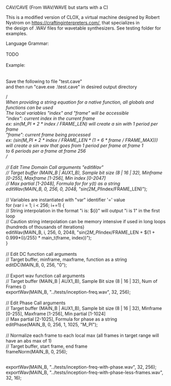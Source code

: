 CAV/CAVE (From WAV/WAVE but starts with a C)<br>

This is a modified version of CLOX, a virtual machine designed by Robert Nystrom on https://craftinginterpreters.com/, that specializes in<br>
the design of .WAV files for wavetable synthesizers. See testing folder for examples.<br>

Language Grammar:<br>
<br>
TODO<br>
<br>
Example:<br>
<br>
<br>
Save the following to file "test.cave"<br>
and then run "cave.exe .\test.cave" in desired output directory<br>

/*<br>
    When providing a string equation for a native function, all globals and functions can be used<br>
    The local variables "index" and "frame" will be accessible<br>
    "index": current index in the current frame<br>
        ex: sin(M_PI * 2 * index / FRAME_LEN) will create a sin with 1 period per frame<br>
    "frame": current frame being processed<br>
	ex: (sin(M_PI * 2 * index / FRAME_LEN * (1 + 6 * frame / FRAME_MAX)))<br>
	will create a sin wav that goes from 1 period per frame at frame 1<br>
	to 6 periods per a frame at frame 256<br>
*/<br>
<br>
// Edit Time Domain Call arguments "editWav"<br>
// Target buffer (MAIN_B | AUX1_B), Sample bit size (8 | 16 | 32), Minframe [0-255], Maxframe [1-256], Min index [0-2047]<br>
// Max partial [1-2048], Formula for for y(t) as a string<br>
editWav(MAIN_B, 0, 256, 0, 2048, "sin(2*M_PI*index/FRAME_LEN)");<br>
<br>
// Variables are instantiated with "var" identifier '=' value<br>
for (var i = 1; i < 256; i+=1) {<br>
	// String interpolation in the format "i is: ${i}" will output "i is 1" in the first loop<br>
	// Caution string interpolation can be memory intensive if used in long loops (hundreds of thousands of iterations)<br>
	editWav(MAIN_B, i, 256, 0, 2048, "sin(2*M_PI*index/FRAME_LEN + ${1 + 0.999*(i)/255} * main_t(frame, index))");<br>
}<br>
<br>
// Edit DC function call arguments<br>
// Target buffer, minframe, maxframe, function as a string<br>
editDC(MAIN_B, 0, 256, "0");<br>
<br>
// Export wav function call arguments<br>
// Target buffer (MAIN_B | AUX1_B), Sample Bit size (8 | 16 | 32), Num of Frames ()<br>
exportWav(MAIN_B, "../tests/inception-freq.wav", 32, 256);<br>
<br>
// Edit Phase Call arguments<br>
// Target buffer (MAIN_B | AUX1_B), Sample bit size (8 | 16 | 32), Minframe [0-255], Maxframe [1-256], Min partial [1-1024]<br>
// Max partial [2-1025], Formula for phase as a string<br>
editPhase(MAIN_B, 0, 256, 1, 1025, "M_PI");<br>
<br>
// Normalize each frame to each local max (all frames in target range will have an abs max of 1)<br>
// Target buffer, start frame, end frame<br>
frameNorm(MAIN_B, 0, 256);<br>
<br>

exportWav(MAIN_B, "../tests/inception-freq-with-phase.wav", 32, 256);<br>
exportWav(MAIN_B, "../tests/inception-freq-with-phase-less-frames.wav", 32, 16);<br>
